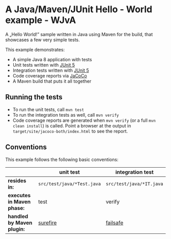 # A Java/Maven/JUnit Hello - World example - WJvA

A „Hello World!” sample written in Java using Maven for the build, that showcases a few very simple tests.

This example demonstrates:

* A simple Java 8 application with tests
* Unit tests written with [JUnit 5](https://junit.org/junit5/)
* Integration tests written with [JUnit 5](https://junit.org/junit5/)
* Code coverage reports via [JaCoCo](https://www.jacoco.org/jacoco/)
* A Maven build that puts it all together

## Running the tests

* To run the unit tests, call `mvn test`
* To run the integration tests as well, call `mvn verify`
* Code coverage reports are generated when `mvn verify` (or a full `mvn clean install`) is called.
  Point a browser at the output in `target/site/jacoco-both/index.html` to see the report.

## Conventions

This example follows the following basic conventions:

| | unit test | integration test |
| --- | --- | --- |
| **resides in:** | `src/test/java/*Test.java` | `src/test/java/*IT.java` |
| **executes in Maven phase:** | test | verify |
| **handled by Maven plugin:** | [surefire](http://maven.apache.org/surefire/maven-surefire-plugin/) | [failsafe](http://maven.apache.org/surefire/maven-failsafe-plugin/) |
